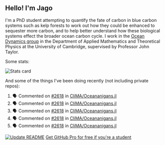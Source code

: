 ## Hello! I'm Jago

I'm a PhD student attempting to quantify the fate of carbon in blue carbon systems such as kelp forests to work out how they could be enhanced to sequester more carbon, and to help better understand how these biological systems effect the broader ocean carbon cycle. I work in the <a href="https://www.damtp.cam.ac.uk/user/jrt51/" class="emph">Ocean Dynamics group</a> in the Department of Applied Mathematics and Theoretical Physics at the University of Cambridge, supervised by Professor John Taylor.

Some stats:
<!--
![](https://raw.githubusercontent.com/jagoosw/jagoosw/main/profile-summary-card-output/nord_dark/0-profile-details.svg)
![](https://raw.githubusercontent.com/jagoosw/jagoosw/main/profile-summary-card-output/nord_dark/3-stats.svg)
![](https://raw.githubusercontent.com/jagoosw/jagoosw/main/profile-summary-card-output/nord_dark/4-productive-time.svg)
-->
![Stats card](https://github-readme-stats.vercel.app/api?username=jagoosw&count_private=true&show_icons=true&theme=transparent&hide_title=true&rank_icon=percentile&show=reviews)

And some of the things I've been doing recently (not including private repos):
<!--START_SECTION:activity-->
1. 🗣 Commented on [#2618](https://github.com/CliMA/Oceananigans.jl/issues/2618#issuecomment-1731605078) in [CliMA/Oceananigans.jl](https://github.com/CliMA/Oceananigans.jl)
2. 🗣 Commented on [#2618](https://github.com/CliMA/Oceananigans.jl/issues/2618#issuecomment-1731593651) in [CliMA/Oceananigans.jl](https://github.com/CliMA/Oceananigans.jl)
3. 🗣 Commented on [#2618](https://github.com/CliMA/Oceananigans.jl/issues/2618#issuecomment-1731580137) in [CliMA/Oceananigans.jl](https://github.com/CliMA/Oceananigans.jl)
4. 🗣 Commented on [#2618](https://github.com/CliMA/Oceananigans.jl/issues/2618#issuecomment-1731573822) in [CliMA/Oceananigans.jl](https://github.com/CliMA/Oceananigans.jl)
5. 🗣 Commented on [#2618](https://github.com/CliMA/Oceananigans.jl/issues/2618#issuecomment-1731294191) in [CliMA/Oceananigans.jl](https://github.com/CliMA/Oceananigans.jl)
<!--END_SECTION:activity-->


[![Update README](https://github.com/jagoosw/jagoosw/actions/workflows/update-readme.yml/badge.svg)](https://github.com/jagoosw/jagoosw/actions/workflows/update-readme.yml)
[Get GitHub Pro for free if you're a student](https://education.github.com/pack)

